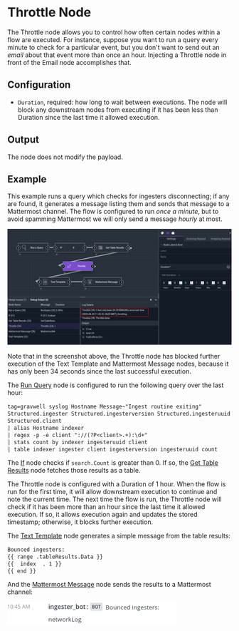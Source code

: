 # Throttle Node

The Throttle node allows you to control how often certain nodes within a flow are executed. For instance, suppose you want to run a query every minute to check for a particular event, but you don't want to send out an *email* about that event more than once an hour. Injecting a Throttle node in front of the Email node accomplishes that.

## Configuration

* `Duration`, required: how long to wait between executions. The node will block any downstream nodes from executing if it has been less than Duration since the last time it allowed execution.

## Output

The node does not modify the payload.

## Example

This example runs a query which checks for ingesters disconnecting; if any are found, it generates a message listing them and sends that message to a Mattermost channel. The flow is configured to run *once a minute*, but to avoid spamming Mattermost we will only send a message *hourly* at most.

![](throttle-example.png)

Note that in the screenshot above, the Throttle node has blocked further execution of the Text Template and Mattermost Message nodes, because it has only been 34 seconds since the last successful execution.

The [Run Query](runquery.md) node is configured to run the following query over the last hour:

```gravwell
tag=gravwell syslog Hostname Message~"Ingest routine exiting" Structured.ingester Structured.ingesterversion Structured.ingesteruuid Structured.client 
| alias Hostname indexer 
| regex -p -e client "://(?P<client>.+):\d+" 
| stats count by indexer ingesteruuid client 
| table indexer ingester client ingesterversion ingesteruuid count
```

The [If](if.md) node checks if `search.Count` is greater than 0. If so, the [Get Table Results](gettableresults.md) node fetches those results as a table.

The Throttle node is configured with a Duration of 1 hour. When the flow is run for the first time, it will allow downstream execution to continue and note the current time. The next time the flow is run, the Throttle node will check if it has been more than an hour since the last time it allowed execution. If so, it allows execution again and updates the stored timestamp; otherwise, it blocks further execution.

The [Text Template](template.md) node generates a simple message from the table results:

```
Bounced ingesters:
{{ range .tableResults.Data }}
{{  index  . 1 }}
{{ end }}
```

And the [Mattermost Message](mattermost.md) node sends the results to a Mattermost channel:

![](throttle-output.png)
